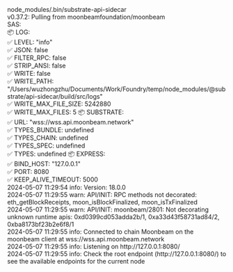 <div id="termynal" data-termynal>
  <span data-ty="input"><span class="file-path"></span>node_modules/.bin/substrate-api-sidecar</span>
  <br>
  <span data-ty>v0.37.2: Pulling from moonbeamfoundation/moonbeam
    <br>SAS:
        <br>📦 LOG:
        <br>    ✅ LEVEL: "info"
        <br>    ✅ JSON: false
        <br>    ✅ FILTER_RPC: false
        <br>    ✅ STRIP_ANSI: false
        <br>    ✅ WRITE: false
        <br>    ✅ WRITE_PATH: "/Users/wuzhongzhu/Documents/Work/Foundry/temp/node_modules/@substrate/api-sidecar/build/src/logs"
        <br>    ✅ WRITE_MAX_FILE_SIZE: 5242880
        <br>    ✅ WRITE_MAX_FILES: 5
        📦 SUBSTRATE:
        <br>    ✅ URL: "wss://wss.api.moonbeam.network"
        <br>    ✅ TYPES_BUNDLE: undefined
        <br>    ✅ TYPES_CHAIN: undefined
        <br>    ✅ TYPES_SPEC: undefined
        <br>    ✅ TYPES: undefined
        📦 EXPRESS:
        <br>    ✅ BIND_HOST: "127.0.0.1"
        <br>    ✅ PORT: 8080
        <br>    ✅ KEEP_ALIVE_TIMEOUT: 5000
    <br>2024-05-07 11:29:54 info: Version: 18.0.0
    <br>2024-05-07 11:29:55 warn: API/INIT: RPC methods not decorated: eth_getBlockReceipts, moon_isBlockFinalized, moon_isTxFinalized
    <br>2024-05-07 11:29:55 warn: API/INIT: moonbeam/2801: Not decorating unknown runtime apis: 0xd0399cd053adda2b/1, 0xa33d43f58731ad84/2, 0xba8173bf23b2e6f8/1
    <br>2024-05-07 11:29:55 info: Connected to chain Moonbeam on the moonbeam client at wss://wss.api.moonbeam.network
    <br>2024-05-07 11:29:55 info: Listening on http://127.0.0.1:8080/
    <br>2024-05-07 11:29:55 info: Check the root endpoint (http://127.0.0.1:8080/) to see the available endpoints for the current node
  </span>
</div>